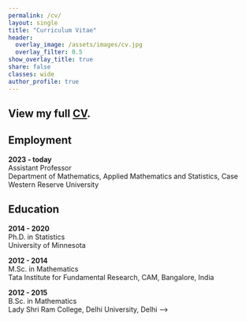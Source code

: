 ```yaml
---
permalink: /cv/
layout: single
title: "Curriculum Vitae"
header:
  overlay_image: /assets/images/cv.jpg
  overlay_filter: 0.5
show_overlay_title: true
share: false
classes: wide
author_profile: true  
---
```


View my full <a href="/assets/pdf/CV.pdf" target="_blank">CV</a>.
---------------


Employment
---------------

__2023 - today__<br/>
Assistant Professor<br/>
Department of Mathematics, Applied Mathematics and Statistics,  Case Western Reserve University



Education
---------------

__2014 - 2020__<br/>
Ph.D. in Statistics<br/>
University of Minnesota

__2012 - 2014__<br/>
M.Sc. in Mathematics<br/>
Tata Institute for Fundamental Research, CAM, Bangalore, India

__2012 - 2015__<br/>
B.Sc. in Mathematics<br/>
Lady Shri Ram College, Delhi University, Delhi -->


<!-- __2010 - 2012__<br/>
High School Diploma, South Point High School, Kolkata, India

__1999 - 2010__<br/>
High School Diploma, RKSM Sister Nivedita Girls' School, Kolkata, India -->

<!-- Honors and Awards
---------------
__Peter Hall Graduate Research Award, Department of Statistics, UC Davis - 2022__<br/>
Given to one advanced Ph.D. student to recognize overall excellence in statistical research during their doctoral degree. <br/>

__Excellence in Graduate Student Teaching Service Award, Department of Statistics, UC Davis - 2022__<br/>
Recognition for overall excellence in teaching throughout graduate career. <br/>

__Best Student Paper Award, Americal Statistical Association (ASA) - 2022__<br/>
Section on Nonparametric Statistics for the manuscript "Single Index Fréchet Regression". <br/>

__Summer Graduate Student Research Award by Graduate Studies, UC Davis - 2021__<br/>
   

__Alan Fenech Outstanding Student Award, Department of Statistics, UC Davis- 2020__<br/>
Given to graduate students for their outstanding service to the department. <br/>

__Graduate Student Travel Award, UC Davis - 2020__<br/>
  
__Teaching Recognition Award, Department of Statistics, UC Davis - 2019- 2021__<br/>
Excellence in graduate student teaching, either as a TA or Instructor. <br/>

__Julius Blum Award, Department of Statistics, UC Davis - 2018__<br/>
Given to a junior Ph.D. student recognizing extraordinary academic achievements. <br/>

__Special Summer Scholarship, Department of Statistics, UC Davis - 2018--2019__<br/>

__Departmental Fellowship and Graduate Assistantship, Department of Statistics, UC Davis - 2017--2022__<br/>

__Ranked 12 in All India Entrance Examination, Joint Admissions Test (IIT-JAM)- 2015__<br/>
Out of 62,654 candidates who appeared for the exam. <br/>

__Recipient of INSPIRE Scholarship Award, Ministry of Science and Technology- 2015__<br/>
Government of India for Being among the top 1% students in 12th Standard Exam out of 714,144 candidates who appeared for the exam. <br/>

__Academic Excellence Award, Indian Institute of Technology, Kanpur, India- 2015__<br/>
Given to students of IIT Kanpur having a CPI of 9.0 and above. <br/>



Referee Services
---------------
<ul>
<li> Journal of American Statistical Association (JASA) (3) </li>
<li> Annals of Statistics (2) </li>
<li> Electronic Journal of Statistics (2) </li>
<li> Biometrika </li>
<li> Scandinavian Journal of Statistics </li>
<li> Sankhya, Series  A </li>
<li> Scientific American </li>
</ul>



Academic Participation
---------------
<ul>
<li> Postdoctoral representative for Climate and Diversity Committee, Department of Statistics, Penn State, 2023 -- present  </li>
<li> Student representative for Educational Policy and Curriculum Committee, Department of Statistics, UC Davis, 2020-- 2022  </li>
<li> Literacy and teaching campaign for underprivileged children at the village Paikhala, West Bengal, organized by National Service Scheme, India, 2015-- 2017 </li>
</ul> -->

